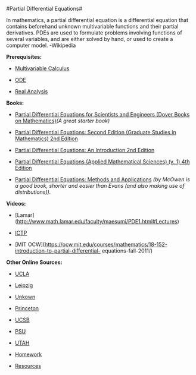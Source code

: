 #Partial Differential Equations#

In mathematics, a partial differential equation is a differential equation that contains beforehand unknown multivariable functions and their partial derivatives. PDEs are used to formulate problems involving functions of several variables, and are either solved by hand, or used to create a computer model. -Wikipedia

**Prerequisites:**

* [Multivariable Calculus](https://old.reddit.com/r/bibliographies/comments/ak9let/multivariable_calculus/)

* [ODE](https://old.reddit.com/r/bibliographies/comments/akgt8r/differential_equations/)

* [Real Analysis](https://old.reddit.com/r/bibliographies/comments/axuhu3/real_analysis/)

**Books:**

* [Partial Differential Equations for Scientists and Engineers (Dover Books on Mathematics)](https://www.amazon.com/Differential-Equations-Scientists-Engineers-Mathematics/dp/048667620X/ref=pd_lpo_sbs_14_t_1?_encoding=UTF8&psc=1&refRID=HHMZ1C0CG2M2X6D0WR4R )*(A great starter book)*

* [Partial Differential Equations: Second Edition (Graduate Studies in Mathematics) 2nd Edition
](https://www.amazon.com/Partial-Differential-Equations-Graduate-Mathematics/dp/0821849743)

* [Partial Differential Equations: An Introduction 2nd Edition](https://www.amazon.com/Partial-Differential-Equations-Walter-Strauss/dp/0470054565)

* [Partial Differential Equations (Applied Mathematical Sciences) (v. 1) 4th Edition
](https://www.amazon.com/Partial-Differential-Equations-Mathematical-Sciences/dp/0387906096)

* [Partial Differential Equations: Methods and Applications](https://www.amazon.com/Partial-Differential-Equations-Methods-Applications/dp/0130093351) *(by McOwen is a good book, shorter and easier than Evans (and also making use of distributions)).*

**Videos:**

* [Lamar] (http://www.math.lamar.edu/faculty/maesumi/PDE1.html#Lectures)

* [ICTP](https://www.youtube.com/watch?v=Rq1iRT2LL-8&list=PLLq_gUfXAnkkvL_UoCGivS0wOYhwCtczI)

* [MIT OCW](https://ocw.mit.edu/courses/mathematics/18-152-introduction-to-partial-differential-
equations-fall-2011/)

**Other Online Sources:**

* [UCLA](https://www.math.ucla.edu/~yanovsky/handbooks/PDEs.pdf)

* [Leipzig](https://www.math.uni-leipzig.de/~miersemann/pdebook.pdf)

* [Unkown](http://issc.uj.ac.za/downloads/problems/partial.pdf)

* [Princeton](https://web.math.princeton.edu/~seri/homepage/papers/gws-2006-3.pdf)

* [UCSB](http://web.math.ucsb.edu/~grigoryan/124A.pdf)

* [PSU](http://www.personal.psu.edu/sxt104/class/Math251/Notes-PDE%20pt1.pdf)

* [UTAH](https://www.math.utah.edu/~alali/SolutionsManual.pdf)

* [Homework](http://www.math.lamar.edu/faculty/maesumi/PDE/hwpde09.pdf)

* [Resources](http://www.math.lamar.edu/faculty/maesumi/PDE1.html#pdeRESOURCES)